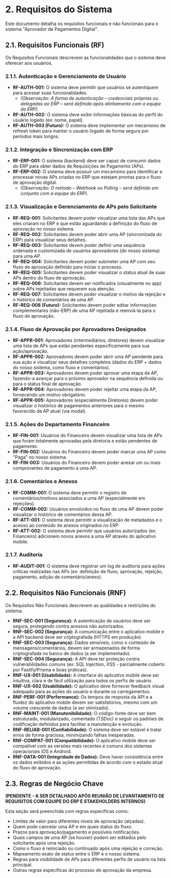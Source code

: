 # 2. Requisitos do Sistema

Este documento detalha os requisitos funcionais e não funcionais para o sistema "Aprovador de Pagamentos Digital".

## 2.1. Requisitos Funcionais (RF)

Os Requisitos Funcionais descrevem as funcionalidades que o sistema deve oferecer aos usuários.

### 2.1.1. Autenticação e Gerenciamento de Usuário

- **RF-AUTH-001:** O sistema deve permitir que usuários se autentiquem para acessar suas funcionalidades.
  - _(Observação: A forma de autenticação – credenciais próprias ou delegadas ao ERP – será definida após alinhamento com a equipe do ERP)._
- **RF-AUTH-002:** O sistema deve exibir informações básicas do perfil do usuário logado (ex: nome, papel).
- **RF-AUTH-003 (Futuro):** O sistema deve implementar um mecanismo de refresh token para manter o usuário logado de forma segura por períodos mais longos.

### 2.1.2. Integração e Sincronização com ERP

- **RF-ERP-001:** O sistema (backend) deve ser capaz de consumir dados do ERP para obter dados de Requisições de Pagamento (APs).
- **RF-ERP-002:** O sistema deve possuir um mecanismo para identificar e processar novas APs criadas no ERP que estejam prontas para o fluxo de aprovação digital.
  - _(Observação: O método – Webhook ou Polling – será definido em conjunto com a equipe do ERP)._

### 2.1.3. Visualização e Gerenciamento de APs pelo Solicitante

- **RF-REQ-001:** Solicitantes devem poder visualizar uma lista das APs que eles criaram no ERP e que estão aguardando a definição do fluxo de aprovação no nosso sistema.
- **RF-REQ-002:** Solicitantes devem poder abrir uma AP (sincronizada do ERP) para visualizar seus detalhes.
- **RF-REQ-003:** Solicitantes devem poder definir uma sequência ordenada e customizada de usuários aprovadores (do nosso sistema) para uma AP.
- **RF-REQ-004:** Solicitantes devem poder submeter uma AP com seu fluxo de aprovação definido para iniciar o processo.
- **RF-REQ-005:** Solicitantes devem poder visualizar o status atual de suas APs dentro do fluxo de aprovação.
- **RF-REQ-006:** Solicitantes devem ser notificados (visualmente no app) sobre APs rejeitadas que requerem sua atenção.
- **RF-REQ-007:** Solicitantes devem poder visualizar o motivo da rejeição e o histórico de comentários de uma AP.
- **RF-REQ-008 (Futuro):** Solicitantes devem poder editar informações complementares (não-ERP) de uma AP rejeitada e reenviá-la para o fluxo de aprovação.

### 2.1.4. Fluxo de Aprovação por Aprovadores Designados

- **RF-APPR-001:** Aprovadores (intermediários, diretores) devem visualizar uma lista de APs que estão pendentes especificamente para sua ação/aprovação.
- **RF-APPR-002:** Aprovadores devem poder abrir uma AP pendente para sua ação e visualizar seus detalhes completos (dados do ERP + dados do nosso sistema, como fluxo e comentários).
- **RF-APPR-003:** Aprovadores devem poder aprovar uma etapa da AP, fazendo-a avançar para o próximo aprovador na sequência definida ou para o status final de aprovação.
- **RF-APPR-004:** Aprovadores devem poder rejeitar uma etapa da AP, fornecendo um motivo obrigatório.
- **RF-APPR-005:** Aprovadores (especialmente Diretores) devem poder visualizar o histórico de pagamentos anteriores para o mesmo favorecido da AP atual (via modal).

### 2.1.5. Ações do Departamento Financeiro

- **RF-FIN-001:** Usuários do Financeiro devem visualizar uma lista de APs que foram totalmente aprovadas pela diretoria e estão pendentes de pagamento.
- **RF-FIN-002:** Usuários do Financeiro devem poder marcar uma AP como "Paga" no nosso sistema.
- **RF-FIN-003:** Usuários do Financeiro devem poder anexar um ou mais comprovantes de pagamento a uma AP.

### 2.1.6. Comentários e Anexos

- **RF-COMM-001:** O sistema deve permitir o registro de comentários/motivos associados a uma AP (especialmente em rejeições).
- **RF-COMM-002:** Usuários envolvidos no fluxo de uma AP devem poder visualizar o histórico de comentários dessa AP.
- **RF-ATT-001:** O sistema deve permitir a visualização de metadados e o acesso ao conteúdo de anexos originados no ERP.
- **RF-ATT-002:** O sistema deve permitir que usuários autorizados (ex: Financeiro) adicionem novos anexos a uma AP através do aplicativo mobile.

### 2.1.7. Auditoria

- **RF-AUDIT-001:** O sistema deve registrar um log de auditoria para ações críticas realizadas nas APs (ex: definição de fluxo, aprovação, rejeição, pagamento, adição de comentário/anexo).

## 2.2. Requisitos Não Funcionais (RNF)

Os Requisitos Não Funcionais descrevem as qualidades e restrições do sistema.

- **RNF-SEC-001 (Segurança):** A autenticação de usuários deve ser segura, protegendo contra acessos não autorizados.
- **RNF-SEC-002 (Segurança):** A comunicação entre o aplicativo mobile e a API backend deve ser criptografada (HTTPS em produção).
- **RNF-SEC-003 (Segurança):** Dados sensíveis, como o conteúdo de mensagens/comentários, devem ser armazenados de forma criptografada no banco de dados (a ser implementado).
- **RNF-SEC-004 (Segurança):** A API deve ter proteção contra vulnerabilidades comuns (ex: SQL Injection, XSS - parcialmente coberto por Fastify/Prisma e boas práticas).
- **RNF-UX-001 (Usabilidade):** A interface do aplicativo mobile deve ser intuitiva, clara e de fácil utilização para todos os perfis de usuário.
- **RNF-UX-002 (Usabilidade):** O aplicativo deve fornecer feedback visual adequado para as ações do usuário e durante os carregamentos.
- **RNF-PERF-001 (Performance):** Os tempos de resposta da API e a fluidez do aplicativo mobile devem ser satisfatórios, mesmo com um volume crescente de dados (a ser otimizado).
- **RNF-MAINT-001 (Manutenibilidade):** O código-fonte deve ser bem estruturado, modularizado, comentado (TSDoc) e seguir os padrões de codificação definidos para facilitar a manutenção e evolução.
- **RNF-RELIAB-001 (Confiabilidade):** O sistema deve ser estável e tratar erros de forma graciosa, minimizando falhas inesperadas.
- **RNF-COMPAT-001 (Compatibilidade):** O aplicativo mobile deve ser compatível com as versões mais recentes e comuns dos sistemas operacionais iOS e Android.
- **RNF-DATA-001 (Integridade de Dados):** Deve haver consistência entre os dados exibidos e as ações permitidas de acordo com o estado atual do fluxo de aprovação.

## 2.3. Regras de Negócio Chave

**(PENDENTE - A SER DETALHADO APÓS REUNIÃO DE LEVANTAMENTO DE REQUISITOS COM EQUIPE DO ERP E STAKEHOLDERS INTERNOS)**

Esta seção será preenchida com regras específicas como:

- Limites de valor para diferentes níveis de aprovação (alçadas).
- Quem pode cancelar uma AP e em quais status do fluxo.
- Prazos para aprovação/pagamento e possíveis notificações.
- Quais campos de uma AP (se houver) podem ser editados pelo solicitante após uma rejeição.
- Como o fluxo é reiniciado ou continuado após uma rejeição e correção.
- Mapeamento exato de status entre o ERP e o nosso sistema.
- Regras para visibilidade de APs para diferentes perfis de usuário na lista principal.
- Outras regras específicas do processo de aprovação da empresa.
